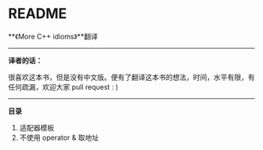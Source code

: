 # README

**《More C++ idioms》**翻译

---

**译者的话：**

很喜欢这本书，但是没有中文版。便有了翻译这本书的想法，时间，水平有限，有任何疏漏，欢迎大家 pull request : )

---

**目录**

1. 适配器模板
2. 不使用 operator & 取地址
